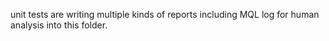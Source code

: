 unit tests are writing multiple kinds of reports including MQL log for human analysis into this folder. 
